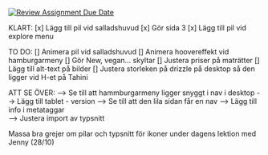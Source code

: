 [![Review Assignment Due Date](https://classroom.github.com/assets/deadline-readme-button-22041afd0340ce965d47ae6ef1cefeee28c7c493a6346c4f15d667ab976d596c.svg)](https://classroom.github.com/a/3GX3QKax)


KLART:
[x] Lägg till pil vid salladshuvud 
[x] Gör sida 3
[x] Lägg till pil vid explore menu

TO DO:
[] Animera pil vid salladshuvud 
[] Animera hoovereffekt vid hamburgarmeny
[] Gör New, vegan... skyltar 
[] Justera priser på maträtter 
[] Lägg till alt-text på bilder 
[] Justera storleken på drizzle på desktop så den ligger vid H-et på Tahini


ATT SE ÖVER:
--> Se till att hammburgarmeny ligger snyggt i nav i desktop
--> Lägg till tablet - version
--> Se till att den lila sidan får en nav
--> Lägg till info i metataggar  
--> Justera import av typsnitt 


Massa bra grejer om pilar och typsnitt för ikoner under dagens lektion med Jenny (28/10)
